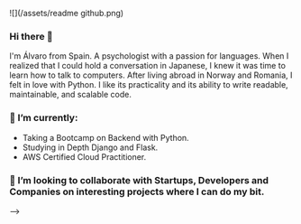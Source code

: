 ![](/assets/readme github.png)




### Hi there 👋
I'm Álvaro from Spain. A psychologist with a passion for languages. When I realized that I could hold a conversation in Japanese, I knew it was time to learn how to talk
to computers. After living abroad in Norway and Romania, I felt in love with Python. I like its practicality and its ability to write readable, maintainable, and scalable code.

### 🌱 I’m currently:
  - Taking a Bootcamp on Backend with Python.
  - Studying in Depth Django and Flask.
  - AWS Certified Cloud Practitioner.

### 🤝 I’m looking to collaborate with Startups, Developers and Companies on interesting projects where I can do my bit.

-->
